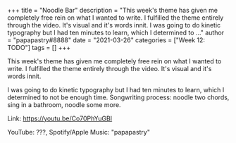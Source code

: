 +++
title = "Noodle Bar"
description = "This week's theme has given me completely free rein on what I wanted to write. I fulfilled the theme entirely through the video. It's visual and it's words innit.  I was going to do kinetic typography but I had ten minutes to learn, which I determined to ..."
author = "papapastry#8888"
date = "2021-03-26"
categories = ["Week 12: TODO"]
tags = []
+++

This week's theme has given me completely free rein on what I wanted to write. I fulfilled the theme entirely through the video. It's visual and it's words innit.

I was going to do kinetic typography but I had ten minutes to learn, which I determined to not be enough time. Songwriting process: noodle two chords, sing in a bathroom, noodle some more.

Link: https://youtu.be/Co70PhYuGBI

YouTube: ???, Spotify/Apple Music: "papapastry"
